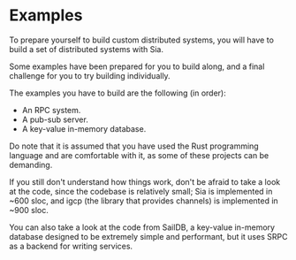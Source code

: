 # Examples

To prepare yourself to build custom distributed systems,
you will have to build a set of distributed systems with Sia.

Some examples have been prepared for you to build along,
and a final challenge for you to try building individually.

The examples you have to build are the following (in order):
- An RPC system.
- A pub-sub server.
- A key-value in-memory database.

Do note that it is assumed that you have used the Rust programming language
and are comfortable with it, as some of these projects can be demanding.

If you still don't understand how things work, don't be afraid to take a look
at the code, since the codebase is relatively small; Sia is implemented in ~600 sloc,
and igcp (the library that provides channels) is implemented in ~900 sloc.

You can also take a look at the code from SailDB, a key-value in-memory database designed to be
extremely simple and performant, but it uses SRPC as a backend for writing services.
